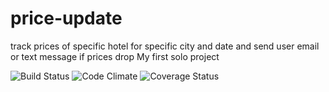 # price-update
track prices of specific hotel for specific city and date and send user email or text message if prices drop
My first solo project

![Build Status](https://codeship.com/projects/price-update/status?branch=master)
![Code Climate](https://codeclimate.com/github/hsiaolansharonhsu/price-update.png)
![Coverage Status](https://coveralls.io/repos/hsiaolansharonhsu/price-update/badge.png)
